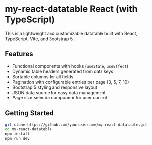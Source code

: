 # my-react-datatable React (with TypeScript)

This is a lightweight and customizable datatable built with React, TypeScript, Vite, and Bootstrap 5.

## Features
- Functional components with hooks (`useState`, `useEffect`)
- Dynamic table headers generated from data keys
- Sortable columns for all fields
- Pagination with configurable entries per page (3, 5, 7, 10)
- Bootstrap 5 styling and responsive layout
- JSON data source for easy data management
- Page size selector component for user control

## Getting Started

```bash
git clone https://github.com/yourusername/my-react-datatable.git
cd my-react-datatable
npm install
npm run dev
```
